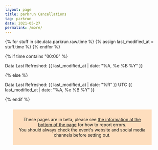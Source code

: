 ```yaml
---
layout: page
title: parkrun Cancellations
tag: parkrun
date: 2021-05-27
permalink: /more/
---
```


{% for stuff in site.data.parkrun.raw.time %}
{% assign last_modified_at = stuff.time %}
{% endfor %}

{% if time contains "00:00" %}
  <p class="author_title" datetime="{{ last_modified_at | date_to_xmlschema }}">Data Last Refreshed: {{ last_modified_at | date: "%A, %e&nbsp;%B&nbsp;%Y" }}</p>
{% else %}
  <p class="author_title" datetime="{{ last_modified_at | date_to_xmlschema }}">Data Last Refreshed: {{ last_modified_at | date: "%R" }} UTC {{ last_modified_at | date: "%A, %e&nbsp;%B&nbsp;%Y" }}</p>
{% endif %}

<div style="background-color: rgba(255,128,0,0.25); margin: 25px; padding: 10px; text-align: center">
    <p>These pages are in beta, please see <a href="#contact">the information at the bottom of the page</a> for how to report errors.<br />You should always check the event's website and social media channels before setting out.</p>
</div>

<html>
    <head>
        <meta charset="utf-8">
        <meta name="viewport" content="initial-scale=1,maximum-scale=1,user-scalable=no">
        <link href="https://api.mapbox.com/mapbox-gl-js/v2.2.0/mapbox-gl.css" rel="stylesheet">
        <script src="https://api.mapbox.com/mapbox-gl-js/v2.2.0/mapbox-gl.js"></script>
        <style>
        #map { 
            width: 100%; height: 400pt
        }
        .countdown {
            text-align:center;
            width:100%;
            background-color:#2B233D;
            color:white;
            padding:10px 20px;
        }
        .mapboxgl-popup-content {
            width: fit-content
        }
        .flex-item {
            margin: 5px;
            flex-grow: 1;
            flex-basis: 48%;
        }
        .flex-container {
            display:flex;
            flex-wrap: wrap;
            text-align: center;
        }

        .flex-key {
            margin: 10px 5px;
            flex-grow: 1;
        }

        .flex-key p {
            margin: 0;
        }
        
        @media (max-width: 800px) {
            .flex-container {
                flex-direction: column;
            }
            }
        .ptr-flex {
            display:flex;
            flex-wrap: wrap;
            text-align: center;
        }
        
        .ptr-cell {
            margin: 5px;
            flex-grow: 1;
            flex-basis: 20%;
        }
        @media (max-width: 700px) {
            .ptr-cell {
                margin: 5px;
                flex-grow: 1;
                flex-basis: 30%;
            }
            }
        @media (max-width: 600px) {
            .ptr-cell {
                margin: 5px;
                flex-grow: 1;
                flex-basis: 40%;
            }
            }
        @media (max-width: 400px) {
            .ptr-flex {
                flex-direction: column;
            }
            }
        .collapsible {
            background-color: #2B233D;
            color: white;
            cursor: pointer;
            padding: 18px;
            width: -webkit-fill-available;
            border: none;
            text-align: left;
            outline: none;
            font-size: 15px;
            }

        .active, .collapsible:hover {
            background-color: #14101d;
            }

        .expcontent {
            padding: 0 18px;
            max-height: 0;
            overflow: hidden;
            transition: max-height 0.5s ease-out;
            }

        .collapsiblecan {
            background-color: #2B233D;
            color: white;
            cursor: pointer;
            padding: 18px;
            width: -webkit-fill-available;
            border: none;
            text-align: left;
            outline: none;
            font-size: 15px;
            }

        .active, .collapsiblecan:hover {
            background-color: #14101d;
            }

        .expcontentcan {
            padding: 0 18px;
            max-height: 0;
            overflow: hidden;
            transition: max-height 0.5s ease-out;
            }

        .collapsiblerein {
            background-color: #2B233D;
            color: white;
            cursor: pointer;
            padding: 18px;
            width: -webkit-fill-available;
            border: none;
            text-align: left;
            outline: none;
            font-size: 15px;
            }

        .active, .collapsiblerein:hover {
            background-color: #14101d;
            }

        .expcontentrein {
            padding: 0 18px;
            max-height: 0;
            overflow: hidden;
            transition: max-height 0.5s ease-out;
            }
        </style>
    </head>
    <body>
        <script>
            const queryString = window.location.search;
            const urlParams = new URLSearchParams(queryString);
            const zoom = urlParams.get('zoom')
            console.log(zoom);
            const lat = urlParams.get('lat')
            console.log(lat);
            const long = urlParams.get('long')
            console.log(long);
            const center = [long,lat]
            console.log(center);
        </script>
        <!-- Load the `mapbox-gl-geocoder` plugin. -->
        <script src="https://api.mapbox.com/mapbox-gl-js/plugins/mapbox-gl-geocoder/v4.7.0/mapbox-gl-geocoder.min.js"></script>
        <link rel="stylesheet" href="https://api.mapbox.com/mapbox-gl-js/plugins/mapbox-gl-geocoder/v4.7.0/mapbox-gl-geocoder.css" type="text/css">
        
        <!-- Promise polyfill script is required -->
        <!-- to use Mapbox GL Geocoder in IE 11. -->
        <script src="https://cdn.jsdelivr.net/npm/es6-promise@4/dist/es6-promise.min.js"></script>
        <script src="https://cdn.jsdelivr.net/npm/es6-promise@4/dist/es6-promise.auto.min.js"></script>

        <div id="map"></div>

        <script>
            mapboxgl.accessToken = 'pk.eyJ1Ijoiam9zaC1qdXN0am9zaCIsImEiOiJja3A2eHdmajIwNGFvMndtcmNsbnZycm44In0.SvsoxpdU7NRLYLVRFIu2kw';
            if (zoom != null && lat != null && long != null) {
                var map = new mapboxgl.Map({
                    container: 'map',
                    zoom: zoom,
                    center: center,
                    style: 'mapbox://styles/mapbox/streets-v11'
                });
            } else if (zoom != null && lat == null && long == null) {
                var map = new mapboxgl.Map({
                    container: 'map',
                    zoom: zoom,
                    center: [10, 20],
                    style: 'mapbox://styles/mapbox/streets-v11'
                });
            } else if (zoom == null && lat != null && long != null) { 
                var map = new mapboxgl.Map({
                    container: 'map',
                    zoom: 0.9,
                    center: center,
                    style: 'mapbox://styles/mapbox/streets-v11'
                });   
            } else {
                var map = new mapboxgl.Map({
                    container: 'map',
                    zoom: 0.9,
                    center: [10, 20],
                    style: 'mapbox://styles/mapbox/streets-v11'
                });
            }

            // filters for classifying parkruns into five categories based on value
            var parkrunning = ['==', ['get', 'Status'], 'parkrunning'];
            var juniorrunning = ['==', ['get', 'Status'], 'junior parkrunning'];
            var cancelled5k = ['==', ['get', 'Status'], '5k Cancellation'];
            var cancelled2k = ['==', ['get', 'Status'], 'junior Cancellation'];
            var ptr = ['==', ['get', 'Status'], 'PtR'];

            // colors to use for the categories
            var colors = ['#7CB342', '#0288D1', '#A52714', '#1A237E', '#F9A825'];

            map.on('load', function () {
                // add a clustered GeoJSON source for a sample set of parkruns
                map.addSource('parkruns', {
                    'type': 'geojson',
                    'data': {{ site.data.parkrun.raw.events | jsonify}},
                    'cluster': true,
                    'clusterRadius': 50,
                    'clusterProperties': {
                        // keep separate counts for each magnitude category in a cluster
                        'parkrunning': ['+', ['case', parkrunning, 1, 0]],
                        'juniorrunning': ['+', ['case', juniorrunning, 1, 0]],
                        'cancelled5k': ['+', ['case', cancelled5k, 1, 0]],
                        'cancelled2k': ['+', ['case', cancelled2k, 1, 0]],
                        'ptr': ['+', ['case', ptr, 1, 0]],
                    }
                });
                // circle and symbol layers for rendering individual parkruns (unclustered points)
                map.addLayer({
                    'id': 'parkrun_circle',
                    'type': 'circle',
                    'source': 'parkruns',
                    'filter': ['!=', 'cluster', true],
                    'paint': {
                        'circle-color': [
                            'case',
                            parkrunning,
                            colors[0],
                            juniorrunning,
                            colors[1],
                            cancelled5k,
                            colors[2],
                            cancelled2k,
                            colors[3],
                            colors[4]
                        ],
                        'circle-opacity': 0.6,
                        'circle-radius': 12
                    }
                });
                map.addLayer({
                    'id': 'parkrun_label',
                    'type': 'symbol',
                    'source': 'parkruns',
                    'filter': ['!=', 'cluster', true],
                    'layout': {
                        'text-field': ['get', 'EventShortName'],
                        'text-font': ['Open Sans Semibold', 'Arial Unicode MS Bold'],
                        'text-size': 12
                    },
                    'paint': {
                        'text-color': '#000000'
                    }
                });

                // objects for caching and keeping track of HTML marker objects (for performance)
                var markers = {};
                var markersOnScreen = {};

                function updateMarkers() {
                    var newMarkers = {};
                    var features = map.querySourceFeatures('parkruns');

                    // for every cluster on the screen, create an HTML marker for it (if we didn't yet),
                    // and add it to the map if it's not there already
                    for (var i = 0; i < features.length; i++) {
                        var coords = features[i].geometry.coordinates;
                        var props = features[i].properties;
                        if (!props.cluster) continue;
                        var id = props.cluster_id;

                        var marker = markers[id];
                        if (!marker) {
                            var el = createDonutChart(props);
                            marker = markers[id] = new mapboxgl.Marker({
                                element: el
                            }).setLngLat(coords);
                        }
                        newMarkers[id] = marker;

                        if (!markersOnScreen[id]) marker.addTo(map);
                    }
                    // for every marker we've added previously, remove those that are no longer visible
                    for (id in markersOnScreen) {
                        if (!newMarkers[id]) markersOnScreen[id].remove();
                    }
                    markersOnScreen = newMarkers;
                }

                // after the GeoJSON data are loaded, update markers on the screen on every frame
                map.on('render', function () {
                    if (!map.isSourceLoaded('parkruns')) return;
                    updateMarkers();
                });
                // When a click event occurs on a feature in the places layer, open a popup at the
                // location of the feature, with description HTML from its properties.
                map.on('click', 'parkrun_circle', function (e) {
                    var coordinates = e.features[0].geometry.coordinates.slice();
                    var description = e.features[0].properties.description;
                    
                    // Ensure that if the map is zoomed out such that multiple
                    // copies of the feature are visible, the popup appears
                    // over the copy being pointed to.
                    while (Math.abs(e.lngLat.lng - coordinates[0]) > 180) {
                        coordinates[0] += e.lngLat.lng > coordinates[0] ? 360 : -360;
                }
                
                new mapboxgl.Popup()
                    .setLngLat(coordinates)
                    .setHTML(description)
                    .addTo(map);
                });
                
                // Change the cursor to a pointer when the mouse is over the places layer.
                map.on('mouseenter', 'parkrun_circle', function () {
                    map.getCanvas().style.cursor = 'pointer';
                });
                
                // Change it back to a pointer when it leaves.
                map.on('mouseleave', 'parkrun_circle', function () {
                    map.getCanvas().style.cursor = '';
                });
            });

            // code for creating an SVG donut chart from feature properties
            function createDonutChart(props) {
                var offsets = [];
                var counts = [
                    props.parkrunning,
                    props.juniorrunning,
                    props.cancelled5k,
                    props.cancelled2k,
                    props.ptr
                ];
                var total = 0;
                for (var i = 0; i < counts.length; i++) {
                    offsets.push(total);
                    total += counts[i];
                }
                var fontSize =
                    total >= 1000 ? 22 : total >= 100 ? 20 : total >= 10 ? 18 : 16;
                var r = total >= 1000 ? 50 : total >= 100 ? 32 : total >= 10 ? 24 : 18;
                var r0 = Math.round(r * 0.6);
                var w = r * 2;

                var html =
                    '<div><svg width="' +
                    w +
                    '" height="' +
                    w +
                    '" viewbox="0 0 ' +
                    w +
                    ' ' +
                    w +
                    '" text-anchor="middle" style="font: ' +
                    fontSize +
                    'px sans-serif; display: block">';

                for (i = 0; i < counts.length; i++) {
                    html += donutSegment(
                        offsets[i] / total,
                        (offsets[i] + counts[i]) / total,
                        r,
                        r0,
                        colors[i]
                    );
                }
                html +=
                    '<circle cx="' +
                    r +
                    '" cy="' +
                    r +
                    '" r="' +
                    r0 +
                    '" fill="white" /><text dominant-baseline="central" transform="translate(' +
                    r +
                    ', ' +
                    r +
                    ')">' +
                    total.toLocaleString() +
                    '</text></svg></div>';

                var el = document.createElement('div');
                el.innerHTML = html;
                return el.firstChild;
            }

            function donutSegment(start, end, r, r0, color) {
                if (end - start === 1) end -= 0.00001;
                var a0 = 2 * Math.PI * (start - 0.25);
                var a1 = 2 * Math.PI * (end - 0.25);
                var x0 = Math.cos(a0),
                    y0 = Math.sin(a0);
                var x1 = Math.cos(a1),
                    y1 = Math.sin(a1);
                var largeArc = end - start > 0.5 ? 1 : 0;

                return [
                    '<path d="M',
                    r + r0 * x0,
                    r + r0 * y0,
                    'L',
                    r + r * x0,
                    r + r * y0,
                    'A',
                    r,
                    r,
                    0,
                    largeArc,
                    1,
                    r + r * x1,
                    r + r * y1,
                    'L',
                    r + r0 * x1,
                    r + r0 * y1,
                    'A',
                    r0,
                    r0,
                    0,
                    largeArc,
                    0,
                    r + r0 * x0,
                    r + r0 * y0,
                    '" fill="' + color + '" />'
                ].join(' ');
            }
            // Add the control to the map.
            map.addControl(
                new MapboxGeocoder({
                    accessToken: mapboxgl.accessToken,
                    mapboxgl: mapboxgl
                })
            );
            var ourGeoLocator = new mapboxgl.GeolocateControl({
                positionOptions: {
                enableHighAccuracy: false
                },
                fitBoundsOptions: {
                maxZoom: 10
                }
            })

            map.addControl(ourGeoLocator);

            ourGeoLocator.on('geolocate', function(e) {
                    console.log(e);
                    console.log(map.queryRenderedFeatures(
                        null,
                        { layers: ['parkrun_circle'] }
                    ));
                } 
            );
            map.addControl(new mapboxgl.NavigationControl({showCompass: false}));
            map.addControl(new mapboxgl.FullscreenControl());
            // disable map rotation using right click + drag
            map.dragRotate.disable();

            // disable map rotation using touch rotation gesture
            map.touchZoomRotate.disableRotation();

            // Center the map on the coordinates of any clicked circle from the 'parkrun_circle' layer.
            map.on('click', 'parkrun_circle', function (e) {
                map.flyTo({
                center: e.features[0].geometry.coordinates
                });
            });
        </script>
        <style>
                /* The switch - the box around the slider */
        .switch {
            position: sticky;
            display: inline-block;
            width: 60px;
            height: 34px;
        }

        /* Hide default HTML checkbox */
        .switch input {
            opacity: 0;
            width: 0;
            height: 0;
        }

        /* The slider */
        .slider {
            position: absolute;
            cursor: pointer;
            top: 0;
            left: 0;
            right: 0;
            bottom: 0;
            background-color: #ccc;
            -webkit-transition: .4s;
            transition: .4s;
        }

        .slider:before {
            position: absolute;
            content: "";
            height: 26px;
            width: 26px;
            left: 4px;
            bottom: 4px;
            background-color: white;
            -webkit-transition: .4s;
            transition: .4s;
        }
        
        input:checked + .slider#switch1 {
            background-color: #7CB342;
        }
        input:checked + .slider#switch2 {
            background-color: #0288D1;
        }
        input:checked + .slider#switch3 {
            background-color: #A52714;
        }
        input:checked + .slider#switch4 {
            background-color: #1A237E;
        }
        input:checked + .slider#switch5 {
            background-color: #F9A825;
        }

        input:focus + .slider {
            box-shadow: 0 0 1px #2196F3;
        }

        input:checked + .slider:before {
            -webkit-transform: translateX(26px);
            -ms-transform: translateX(26px);
            transform: translateX(26px);
        }

        /* Rounded sliders */
        .slider.round {
            border-radius: 34px;
        }

        .slider.round:before {
            border-radius: 50%;
        }
        </style>
        <div class="flex-container" style="color: #FFFFFF">
            <div class="flex-key">
                <p id="key1">parkrunning</p>
                <!--<label class="switch"><input type="checkbox" id="check1" checked onclick="toggleparkruns()"><span class="slider round" id="switch1"></span></label>
                <p id="text" style="display:block; color: #000000">CHECKED!</p>-->
            </div>
            <div class="flex-key">
                <p id="key2">junior parkrunning</p>
                <!--<label class="switch"><input type="checkbox" id="check2" checked><span class="slider round" id="switch2"></span></label>-->
            </div>
            <div class="flex-key">
                <p id="key3">5k Cancellations</p>
                <!--<label class="switch"><input type="checkbox" id="check3" checked><span class="slider round" id="switch3"></span></label>-->
            </div>
            <div class="flex-key">
                <p id="key4">junior Cancellations</p>
                <!--<label class="switch"><input type="checkbox" id="check4" checked><span class="slider round" id="switch4"></span></label>-->
            </div>
            <div class="flex-key">
                <p id="key5">Permission to Return Received</p>
                <!--<label class="switch"><input type="checkbox" id="check5" checked><span class="slider round" id="switch5"></span></label>-->
            </div>
        </div>
        <script>
            document.getElementById('key1').style.backgroundColor = colors[0] ;
            document.getElementById('key2').style.backgroundColor = colors[1] ;
            document.getElementById('key3').style.backgroundColor = colors[2] ;
            document.getElementById('key4').style.backgroundColor = colors[3] ;
            document.getElementById('key5').style.backgroundColor = colors[4] ;
            function toggleparkruns() {
                var checkBox = document.getElementById("check1");
                var text = document.getElementById("text");
                if (checkBox.checked == true){
                    text.style.display = "block";
                } else {
                    text.style.display = "none";
                }
            }
        </script>
        <div style="display:flex; flex-wrap: wrap;">
        <p style="flex-grow: 1;">Showing data for 
        {% for row in site.data.parkrun.cancellation-dates %}
            {% for pair in row %}
                {% for item in pair %}
                    {% if forloop.last %}
                        and 
                    {% endif %}
                    {{ item | date: "%A, %e&nbsp;%B&nbsp;%Y" }}
                {% endfor %}
            {% endfor %}
        {% endfor %}
        </p>
        <a style="margin:auto; flex-grow: 1; text-align: end;" href="https://pc.josh.me.uk/" id="map-link">Click here to go back to the full map.</a>
        </div>
        {% if site.data.parkrun.cancellation-changes.size > 0 %}
        <h2>Most Recent Changes</h2>
            <div>
                {% if site.data.parkrun.cancellation-additions.size > 0 %}
                    <button type="button" class="collapsiblecan" style="margin: 5px;"><p style="float:left; margin: 0">Click to view the most recent Cancellations</p><p style="float:right; margin: 0">Last Change: {{site.data.parkrun.cancellation-additions.last.Event | date: "%R UTC %A, %e&nbsp;%B&nbsp;%Y" }}</p></button>
                    <div class="expcontentcan">
                        <table style="width: 100%">
                            {% for row in site.data.parkrun.cancellation-additions %}
                                <tr>
                                    {% if forloop.first %}
                                        {% for pair in row %}
                                            <th>{{ pair[0] }}</th>
                                        {% endfor %}
                                        </tr>
                                        <tr>
                                        {% for pair in row %}
                                            <td>{{ pair[1] }}</td>
                                        {% endfor %}
                                    {% elsif forloop.last %}
                                    {% else %}
                                        {% for pair in row %}
                                            <td>{{ pair[1] }}</td>
                                        {% endfor %}
                                    {% endif %}
                                </tr>
                            {% endfor %}
                        </table>
                    </div>
                    <script>
                        var coll = document.getElementsByClassName("collapsiblecan");
                        var i;

                        for (i = 0; i < coll.length; i++) {
                        coll[i].addEventListener("click", function() {
                            this.classList.toggle("active");
                            var expcontentcan = this.nextElementSibling;
                            if (expcontentcan.style.maxHeight){
                            expcontentcan.style.maxHeight = null;
                            } else {
                            expcontentcan.style.maxHeight = expcontentcan.scrollHeight + "px";
                            } 
                        });
                        }
                    </script>
                {% endif %}
            </div>
            <!--<div>
                {% if site.data.parkrun.cancellation-removals.size > 0 %}
                    <button type="button" class="collapsiblerein" style="margin: 5px;"><p style="float:left; margin: 0">Click to view the most recent Reinstatements</p><p style="float:right; margin: 0">Last Change: {{site.data.parkrun.cancellation-removals.last.Event | date: "%R UTC %A, %e&nbsp;%B&nbsp;%Y" }}</p></button>
                    <div class="expcontentrein">
                        <table style="width: 100%">
                            {% for row in site.data.parkrun.cancellation-removals %}
                                <tr>
                                    {% if forloop.first %}
                                        {% for pair in row %}
                                            <th>{{ pair[0] }}</th>
                                        {% endfor %}
                                        </tr>
                                        <tr>
                                        {% for pair in row %}
                                            <td>{{ pair[1] }}</td>
                                        {% endfor %}
                                    {% elsif forloop.last %}
                                    {% else %}
                                        {% for pair in row %}
                                            <td>{{ pair[1] }}</td>
                                        {% endfor %}
                                    {% endif %}
                                </tr>
                            {% endfor %}
                        </table>
                    </div>
                    <script>
                        var coll = document.getElementsByClassName("collapsiblerein");
                        var i;

                        for (i = 0; i < coll.length; i++) {
                        coll[i].addEventListener("click", function() {
                            this.classList.toggle("active");
                            var expcontentrein = this.nextElementSibling;
                            if (expcontentrein.style.maxHeight){
                            expcontentrein.style.maxHeight = null;
                            } else {
                            expcontentrein.style.maxHeight = expcontentrein.scrollHeight + "px";
                            } 
                        });
                        }
                    </script>
                {% endif %}
            </div>-->
        {% endif %}
        <br />
        <h2>parkrun returns in:</h2>
        <script>let options = { weekday: 'long', year: 'numeric', month: 'long', day: 'numeric', timeZoneName: 'short', hour:'2-digit', minute:'2-digit'};</script>
        <div class="flex-container">
            <div class="flex-item">
                <div class="countdown">
                    <!-- Display the timer timer in an element -->
                    <h3 style="margin:inherit; color:inherit">Northern&nbsp;Ireland</h3>
                    <h2 id="timer7" style="margin:inherit; color:inherit;"></h2>
                    <p id="endDate7" style="margin:inherit;"></p>

                    <script>
                        // Set the date we're counting down to
                        var countDownDate7 = new Date( "2021/06/26 09:30:00 GMT+01:00").getTime();

                        // Update the count down every 1 second
                        var x = setInterval(function() {

                        // Get today's date and time
                        var now = new Date().getTime();

                        // Find the distance between now and the count down date
                        var distance = countDownDate7 - now;

                        // Time calculations for days, hours, minutes and seconds
                        var weeks = Math.floor(distance / (1000 * 60 * 60 * 24 * 7));
                        var days = Math.floor((distance % (1000 * 60 * 60 * 24 * 7)) / (1000 * 60 * 60 * 24));
                        var hours = Math.floor((distance % (1000 * 60 * 60 * 24)) / (1000 * 60 * 60));
                        var minutes = Math.floor((distance % (1000 * 60 * 60)) / (1000 * 60));
                        var seconds = Math.floor((distance % (1000 * 60)) / 1000);

                        // Display the result in the element with id="timer"
                        if (weeks == 0) {
                            if (days == 0) {
                                document.getElementById("timer7").innerHTML = hours + "h " + minutes + "m " + seconds + "s ";
                            }
                            else {
                                document.getElementById("timer7").innerHTML = days + "d " + hours + "h " + minutes + "m " + seconds + "s ";
                            }
                        }
                        else {
                            document.getElementById("timer7").innerHTML = weeks + "w " + days + "d " + hours + "h " + minutes + "m " + seconds + "s ";
                        }

                        // If the count down is finished, write some text
                        if (distance < 0) {
                            clearInterval(x);
                            document.getElementById("timer7").innerHTML = "parkrun's Back!";
                        }
                        }, 1000);

                        var cdinput7 = new Date(countDownDate7)

                        var cdoutput7 = cdinput7.toLocaleString('default', options);

                        document.getElementById("endDate7").innerHTML = cdoutput7
                    </script>
                </div>
            </div>
            <div class="flex-item">
                <div class="countdown">
                    <!-- Display the timer timer in an element -->
                    <h3 style="margin:inherit; color:inherit">France</h3>
                    <h2 id="timer6" style="margin:inherit; color:inherit;"></h2>
                    <p id="endDate6" style="margin:inherit;"></p>

                    <script>
                        // Set the date we're counting down to
                        var countDownDate6 = new Date( "2021/07/03 09:00:00 GMT+02:00").getTime();

                        // Update the count down every 1 second
                        var x = setInterval(function() {

                        // Get today's date and time
                        var now = new Date().getTime();

                        // Find the distance between now and the count down date
                        var distance = countDownDate6 - now;

                        // Time calculations for days, hours, minutes and seconds
                        var weeks = Math.floor(distance / (1000 * 60 * 60 * 24 * 7));
                        var days = Math.floor((distance % (1000 * 60 * 60 * 24 * 7)) / (1000 * 60 * 60 * 24));
                        var hours = Math.floor((distance % (1000 * 60 * 60 * 24)) / (1000 * 60 * 60));
                        var minutes = Math.floor((distance % (1000 * 60 * 60)) / (1000 * 60));
                        var seconds = Math.floor((distance % (1000 * 60)) / 1000);

                        // Display the result in the element with id="timer"
                        if (weeks == 0) {
                            if (days == 0) {
                                document.getElementById("timer6").innerHTML = hours + "h " + minutes + "m " + seconds + "s ";
                            }
                            else {
                                document.getElementById("timer6").innerHTML = days + "d " + hours + "h " + minutes + "m " + seconds + "s ";
                            }
                        }
                        else {
                            document.getElementById("timer6").innerHTML = weeks + "w " + days + "d " + hours + "h " + minutes + "m " + seconds + "s ";
                        }

                        // If the count down is finished, write some text
                        if (distance < 0) {
                            clearInterval(x);
                            document.getElementById("timer6").innerHTML = "parkrun's Back!";
                        }
                        }, 1000);

                        var cdinput6 = new Date(countDownDate6)

                        var cdoutput6 = cdinput6.toLocaleString('default', options);

                        document.getElementById("endDate6").innerHTML = cdoutput6
                    </script>
                </div>
            </div>
            <!--<div class="flex-item">
                <div class="countdown">
                    <!-- Display the timer timer in an element --
                    <h3 style="margin:inherit; color:inherit">Scotland (tbc)</h3>
                    <h2 id="timer5" style="margin:inherit; color:inherit;"></h2>
                    <p id="endDate5" style="margin:inherit;"></p>

                    <script>
                        // Set the date we're counting down to
                        var countDownDate5 = new Date( "2021/07/03 09:30:00 GMT+01:00").getTime();

                        // Update the count down every 1 second
                        var x = setInterval(function() {

                        // Get today's date and time
                        var now = new Date().getTime();

                        // Find the distance between now and the count down date
                        var distance = countDownDate5 - now;

                        // Time calculations for days, hours, minutes and seconds
                        var weeks = Math.floor(distance / (1000 * 60 * 60 * 24 * 7));
                        var days = Math.floor((distance % (1000 * 60 * 60 * 24 * 7)) / (1000 * 60 * 60 * 24));
                        var hours = Math.floor((distance % (1000 * 60 * 60 * 24)) / (1000 * 60 * 60));
                        var minutes = Math.floor((distance % (1000 * 60 * 60)) / (1000 * 60));
                        var seconds = Math.floor((distance % (1000 * 60)) / 1000);

                        // Display the result in the element with id="timer"
                        if (weeks == 0) {
                            if (days == 0) {
                                document.getElementById("timer5").innerHTML = hours + "h " + minutes + "m " + seconds + "s ";
                            }
                            else {
                                document.getElementById("timer5").innerHTML = days + "d " + hours + "h " + minutes + "m " + seconds + "s ";
                            }
                        }
                        else {
                            document.getElementById("timer5").innerHTML = weeks + "w " + days + "d " + hours + "h " + minutes + "m " + seconds + "s ";
                        }

                        // If the count down is finished, write some text
                        if (distance < 0) {
                            clearInterval(x);
                            document.getElementById("timer5").innerHTML = "parkrun's Back!";
                        }
                        }, 1000);

                        var cdinput5 = new Date(countDownDate5)

                        var cdoutput5 = cdinput5.toLocaleString('default', options);

                        document.getElementById("endDate5").innerHTML = cdoutput5
                    </script>
                </div>
                <p style="text-align: center;">A provisional date was first included in the <a href="https://blog.parkrun.com/uk/2021/06/01/covid-19-coronavirus-update-1-june/">1st June Update</a> but was not in the confirmed list in the <a href="https://blog.parkrun.com/uk/2021/06/15/covid-19-coronavirus-update-15-june/">15th June Update</a>. See the <a href="https://blog.parkrun.com/uk/tag/covid-19/">latest update</a> for more info.</p>
            </div>
            <div class="flex-item">
                <div class="countdown">
                    <!-- Display the timer timer in an element --
                    <h3 style="margin:inherit; color:inherit">Wales (tbc)</h3>
                    <h2 id="timer8" style="margin:inherit; color:inherit;"></h2>
                    <p id="endDate8" style="margin:inherit;"></p>

                    <script>
                        // Set the date we're counting down to
                        var countDownDate8 = new Date( "2021/07/10 09:00:00 GMT+01:00").getTime();

                        // Update the count down every 1 second
                        var x = setInterval(function() {

                        // Get today's date and time
                        var now = new Date().getTime();

                        // Find the distance between now and the count down date
                        var distance = countDownDate8 - now;

                        // Time calculations for days, hours, minutes and seconds
                        var weeks = Math.floor(distance / (1000 * 60 * 60 * 24 * 7));
                        var days = Math.floor((distance % (1000 * 60 * 60 * 24 * 7)) / (1000 * 60 * 60 * 24));
                        var hours = Math.floor((distance % (1000 * 60 * 60 * 24)) / (1000 * 60 * 60));
                        var minutes = Math.floor((distance % (1000 * 60 * 60)) / (1000 * 60));
                        var seconds = Math.floor((distance % (1000 * 60)) / 1000);

                        // Display the result in the element with id="timer"
                        if (weeks == 0) {
                            if (days == 0) {
                                document.getElementById("timer8").innerHTML = hours + "h " + minutes + "m " + seconds + "s ";
                            }
                            else {
                                document.getElementById("timer8").innerHTML = days + "d " + hours + "h " + minutes + "m " + seconds + "s ";
                            }
                        }
                        else {
                            document.getElementById("timer8").innerHTML = weeks + "w " + days + "d " + hours + "h " + minutes + "m " + seconds + "s ";
                        }

                        // If the count down is finished, write some text
                        if (distance < 0) {
                            clearInterval(x);
                            document.getElementById("timer8").innerHTML = "parkrun's Back!";
                        }
                        }, 1000);

                        var cdinput8 = new Date(countDownDate8)

                        var cdoutput8 = cdinput8.toLocaleString('default', options);

                        document.getElementById("endDate8").innerHTML = cdoutput8
                    </script>
                </div>
                <p style="text-align: center;">A provisional date was first included in the <a href="https://blog.parkrun.com/uk/2021/06/08/covid-19-coronavirus-update-8-june/">8th June Update</a> but was not in the confirmed list in the <a href="https://blog.parkrun.com/uk/2021/06/15/covid-19-coronavirus-update-15-june/">15th June Update</a>. See the <a href="https://blog.parkrun.com/uk/tag/covid-19/">latest update</a> for more info.</p>
            </div>-->
            <div class="flex-item">
                <div class="countdown">
                    <h3 style="margin:inherit; color:inherit">England</h3>
                    <h2 id="timer1" style="margin:inherit; color:inherit;"></h2>
                    <p id="endDate1" style="margin:inherit;"></p>

                    <script>
                        // Set the date we're counting down to
                        var countDownDate1 = new Date("Jul 24, 2021 09:00:00 GMT+01:00").getTime();

                        // Update the count down every 1 second
                        var x = setInterval(function() {

                        // Get today's date and time
                        var now = new Date().getTime();

                        // Find the distance between now and the count down date
                        var distance = countDownDate1 - now;

                        // Time calculations for days, hours, minutes and seconds
                        var weeks = Math.floor(distance / (1000 * 60 * 60 * 24 * 7));
                        var days = Math.floor((distance % (1000 * 60 * 60 * 24 * 7)) / (1000 * 60 * 60 * 24));
                        var hours = Math.floor((distance % (1000 * 60 * 60 * 24)) / (1000 * 60 * 60));
                        var minutes = Math.floor((distance % (1000 * 60 * 60)) / (1000 * 60));
                        var seconds = Math.floor((distance % (1000 * 60)) / 1000);

                        // Display the result in the element with id="timer"
                        if (weeks == 0) {
                            if (days == 0) {
                                document.getElementById("timer1").innerHTML = hours + "h " + minutes + "m " + seconds + "s ";
                            }
                            else {
                                document.getElementById("timer1").innerHTML = days + "d " + hours + "h " + minutes + "m " + seconds + "s ";
                            }
                        }
                        else {
                            document.getElementById("timer1").innerHTML = weeks + "w " + days + "d " + hours + "h " + minutes + "m " + seconds + "s ";
                        }

                        // If the count down is finished, write some text
                        if (distance < 0) {
                            clearInterval(x);
                            document.getElementById("timer1").innerHTML = "parkrun's Back!";
                        }
                        }, 1000);

                        var cdinput1 = new Date(countDownDate1)

                        var cdoutput1 = cdinput1.toLocaleString('default', options);

                        document.getElementById("endDate1").innerHTML = cdoutput1
                    </script>
                </div>
                <p style="text-align: center;">{{site.data.parkrun.PtR.size}} of 564 events ({{site.data.parkrun.PtR.size | divided_by: 564.0 | times: 100 | round }}%) have Permission to Return.</p>
            </div>
            <div class="flex-item">
                <div class="countdown">
                    <!-- Display the timer timer in an element -->
                    <h3 style="margin:inherit; color:inherit">Sweden</h3>
                    <h2 id="timer9" style="margin:inherit; color:inherit;"></h2>
                    <p id="endDate9" style="margin:inherit;"></p>

                    <script>
                        // Set the date we're counting down to
                        var countDownDate9 = new Date( "2021/08/07 09:30:00 GMT+02:00").getTime();

                        // Update the count down every 1 second
                        var x = setInterval(function() {

                        // Get today's date and time
                        var now = new Date().getTime();

                        // Find the distance between now and the count down date
                        var distance = countDownDate9 - now;

                        // Time calculations for days, hours, minutes and seconds
                        var weeks = Math.floor(distance / (1000 * 60 * 60 * 24 * 7));
                        var days = Math.floor((distance % (1000 * 60 * 60 * 24 * 7)) / (1000 * 60 * 60 * 24));
                        var hours = Math.floor((distance % (1000 * 60 * 60 * 24)) / (1000 * 60 * 60));
                        var minutes = Math.floor((distance % (1000 * 60 * 60)) / (1000 * 60));
                        var seconds = Math.floor((distance % (1000 * 60)) / 1000);

                        // Display the result in the element with id="timer"
                        if (weeks == 0) {
                            if (days == 0) {
                                document.getElementById("timer9").innerHTML = hours + "h " + minutes + "m " + seconds + "s ";
                            }
                            else {
                                document.getElementById("timer9").innerHTML = days + "d " + hours + "h " + minutes + "m " + seconds + "s ";
                            }
                        }
                        else {
                            document.getElementById("timer9").innerHTML = weeks + "w " + days + "d " + hours + "h " + minutes + "m " + seconds + "s ";
                        }

                        // If the count down is finished, write some text
                        if (distance < 0) {
                            clearInterval(x);
                            document.getElementById("timer9").innerHTML = "parkrun's Back!";
                        }
                        }, 1000);

                        var cdinput9 = new Date(countDownDate9)

                        var cdoutput9 = cdinput9.toLocaleString('default', options);

                        document.getElementById("endDate9").innerHTML = cdoutput9
                    </script>
                </div>
            </div>
        </div>
        <br />
        <button type="button" class="collapsible" style="margin: 5px;">Click to view the english events with permission to return</button>
        <div class="expcontent">
            <h3> The following English events have been granted permission to return </h3>
            <div class="ptr-flex">
                {% for row in site.data.parkrun.PtR %}
                    {% for pair in row %}
                    <div class="ptr-cell">{{ pair[1] }}</div>
                    {% endfor %}
                {% endfor %}
            </div>
        </div>
        <script>
            var coll = document.getElementsByClassName("collapsible");
            var i;

            for (i = 0; i < coll.length; i++) {
            coll[i].addEventListener("click", function() {
                this.classList.toggle("active");
                var expcontent = this.nextElementSibling;
                if (expcontent.style.maxHeight){
                expcontent.style.maxHeight = null;
                } else {
                expcontent.style.maxHeight = expcontent.scrollHeight + "px";
                } 
            });
            }
        </script>

        <h2>Events</h2>
        <table style="width: 100%">
            {% for row in site.data.parkrun.countries-data %}
                <tr>
                    {% if forloop.first %}
                        {% for pair in row %}
                            <th>{{ pair[0] }}</th>
                        {% endfor %}
                        </tr>
                        <tr>
                        {% for pair in row %}
                            <td>{{ pair[1] }}</td>
                        {% endfor %}
                    {% elsif forloop.last %}
                        {% for pair in row %}
                            <th>{{ pair[1] }}</th>
                        {% endfor %}
                    {% else %}
                        {% for pair in row %}
                            <td>{{ pair[1] }}</td>
                        {% endfor %}
                    {% endif %}
                </tr>
            {% endfor %}
        </table>
        <h2>UK Events</h2>
        <table style="width: 100%">
            {% for row in site.data.parkrun.uk-data %}
                <tr>
                    {% if forloop.first %}
                        {% for pair in row %}
                            <th>{{ pair[0] }}</th>
                        {% endfor %}
                        </tr>
                        <tr>
                        {% for pair in row %}
                            <td>{{ pair[1] }}</td>
                        {% endfor %}
                    {% elsif forloop.last %}
                        {% for pair in row %}
                            <th>{{ pair[1] }}</th>
                        {% endfor %}
                    {% else %}
                        {% for pair in row %}
                            <td>{{ pair[1] }}</td>
                        {% endfor %}
                    {% endif %}
                </tr>
            {% endfor %}
        </table>
        <h2>Australian Events</h2>
        <table style="width: 100%">
            {% for row in site.data.parkrun.aus-data %}
                <tr>
                    {% if forloop.first %}
                        {% for pair in row %}
                            <th>{{ pair[0] }}</th>
                        {% endfor %}
                        </tr>
                        <tr>
                        {% for pair in row %}
                            <td>{{ pair[1] }}</td>
                        {% endfor %}
                    {% elsif forloop.last %}
                        {% for pair in row %}
                            <th>{{ pair[1] }}</th>
                        {% endfor %}
                    {% else %}
                        {% for pair in row %}
                            <td>{{ pair[1] }}</td>
                        {% endfor %}
                    {% endif %}
                </tr>
            {% endfor %}
        </table>
    </body>
</html>

This page is automatically updated throughout the week with data for the upcoming weekend. The data are refreshed approximately every three hours except on Friday evenings an Saturday mornings when the page is updated hourly (6pm Friday to 9am Saturday). Please be aware that due to the unreliabity of GitHub actions triggered by a schedule, data are unlikely to be refreshed excatly on the hour. You should always check the event's website and social media channels before setting out.

<p id="contact">The methods for collecting and parsing the data are not perfect. If you notice something that doesn't look right - please let me know by <a href="https://github.com/josh-justjosh/homepage/issues/new">opening an issue</a> in the GitHub repo, <a href="https://twitter.com/intent/tweet?text=@_Josh_justJosh">on twitter</a> or <a href="mailto:hello@josh.me.uk?subject=Issue with parkrun Cancellations page">by email</a>.</p>
